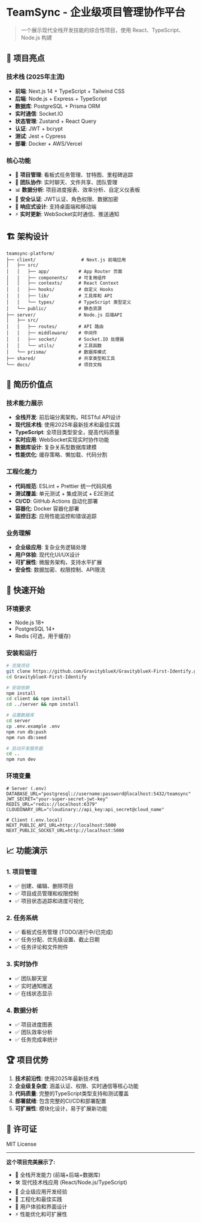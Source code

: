 # TeamSync - 企业级项目管理协作平台

> 一个展示现代全栈开发技能的综合性项目，使用 React、TypeScript、Node.js 构建

## 🌟 项目亮点

### 技术栈 (2025年主流)
- **前端**: Next.js 14 + TypeScript + Tailwind CSS
- **后端**: Node.js + Express + TypeScript  
- **数据库**: PostgreSQL + Prisma ORM
- **实时通信**: Socket.IO
- **状态管理**: Zustand + React Query
- **认证**: JWT + bcrypt
- **测试**: Jest + Cypress
- **部署**: Docker + AWS/Vercel

### 核心功能
- 🚀 **项目管理**: 看板式任务管理、甘特图、里程碑追踪
- 👥 **团队协作**: 实时聊天、文件共享、团队管理
- 📊 **数据分析**: 项目进度报表、效率分析、自定义仪表板
- 🔐 **安全认证**: JWT认证、角色权限、数据加密
- 📱 **响应式设计**: 支持桌面端和移动端
- ⚡ **实时更新**: WebSocket实时通信、推送通知

## 🏗 架构设计

```
teamsync-platform/
├── client/                 # Next.js 前端应用
│   ├── src/
│   │   ├── app/           # App Router 页面
│   │   ├── components/    # 可复用组件
│   │   ├── contexts/      # React Context
│   │   ├── hooks/         # 自定义 Hooks
│   │   ├── lib/           # 工具库和 API
│   │   └── types/         # TypeScript 类型定义
│   └── public/            # 静态资源
├── server/                # Node.js 后端API
│   ├── src/
│   │   ├── routes/        # API 路由
│   │   ├── middleware/    # 中间件
│   │   ├── socket/        # Socket.IO 处理器
│   │   └── utils/         # 工具函数
│   └── prisma/            # 数据库模式
├── shared/                # 共享类型和工具
└── docs/                  # 项目文档
```

## 🎯 简历价值点

### 技术能力展示
- **全栈开发**: 前后端分离架构，RESTful API设计
- **现代技术栈**: 使用2025年最新技术和最佳实践
- **TypeScript**: 全项目类型安全，提高代码质量
- **实时应用**: WebSocket实现实时协作功能
- **数据库设计**: 复杂关系型数据库建模
- **性能优化**: 缓存策略、懒加载、代码分割

### 工程化能力
- **代码规范**: ESLint + Prettier 统一代码风格
- **测试覆盖**: 单元测试 + 集成测试 + E2E测试
- **CI/CD**: GitHub Actions 自动化部署
- **容器化**: Docker 容器化部署
- **监控日志**: 应用性能监控和错误追踪

### 业务理解
- **企业级应用**: 复杂业务逻辑处理
- **用户体验**: 现代化UI/UX设计
- **可扩展性**: 微服务架构，支持水平扩展
- **安全性**: 数据加密、权限控制、API限流

## 🚀 快速开始

### 环境要求
- Node.js 18+
- PostgreSQL 14+
- Redis (可选，用于缓存)

### 安装和运行
```bash
# 克隆项目
git clone https://github.com/GravityblueX/GravityblueX-First-Identify.git
cd GravityblueX-First-Identify

# 安装依赖
npm install
cd client && npm install
cd ../server && npm install

# 设置数据库
cd server
cp .env.example .env
npm run db:push
npm run db:seed

# 启动开发服务器
cd ..
npm run dev
```

### 环境变量
```env
# Server (.env)
DATABASE_URL="postgresql://username:password@localhost:5432/teamsync"
JWT_SECRET="your-super-secret-jwt-key"
REDIS_URL="redis://localhost:6379"
CLOUDINARY_URL="cloudinary://api_key:api_secret@cloud_name"

# Client (.env.local)
NEXT_PUBLIC_API_URL=http://localhost:5000
NEXT_PUBLIC_SOCKET_URL=http://localhost:5000
```

## 📈 功能演示

### 1. 项目管理
- ✅ 创建、编辑、删除项目
- ✅ 项目成员管理和权限控制
- ✅ 项目状态追踪和进度可视化

### 2. 任务系统
- ✅ 看板式任务管理 (TODO/进行中/已完成)
- ✅ 任务分配、优先级设置、截止日期
- ✅ 任务评论和文件附件

### 3. 实时协作
- ✅ 团队聊天室
- ✅ 实时通知推送
- ✅ 在线状态显示

### 4. 数据分析
- ✅ 项目进度图表
- ✅ 团队效率分析
- ✅ 任务完成率统计

## 🏆 项目优势

1. **技术前沿性**: 使用2025年最新技术栈
2. **企业级复杂度**: 涵盖认证、权限、实时通信等核心功能
3. **代码质量**: 完整的TypeScript类型支持和测试覆盖
4. **部署就绪**: 包含完整的CI/CD和部署配置
5. **可扩展性**: 模块化设计，易于扩展新功能

## 📄 许可证
MIT License

---

**这个项目完美展示了:**
- 🎯 全栈开发能力 (前端+后端+数据库)
- 🛠 现代技术栈应用 (React/Node.js/TypeScript)
- 🏢 企业级应用开发经验
- 🔧 工程化和最佳实践
- 📱 用户体验和界面设计
- ⚡ 性能优化和可扩展性
